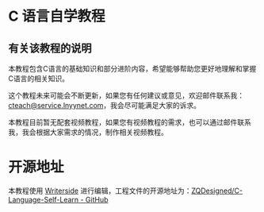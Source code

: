 # C 语言自学教程

## **有关该教程的说明**

本教程包含C语言的基础知识和部分进阶内容，希望能够帮助您更好地理解和掌握C语言的相关知识。

这个教程未来可能会不断更新，如果您有任何建议或意见，欢迎邮件联系我：[cteach@service.lnyynet.com](mailto:cteach@service.lnyynet.com)，我会尽可能满足大家的诉求。

本教程目前暂无配套视频教程，如果您有视频教程的需求，也可以通过邮件联系我，我会根据大家需求的情况，制作相关视频教程。

# 开源地址

本教程使用 [Writerside](https://www.jetbrains.com/zh-cn/writerside/) 进行编辑，工程文件的开源地址为：[ZQDesigned/C-Language-Self-Learn - GitHub](https://github.com/ZQDesigned/C-Language-Self-Learn)
